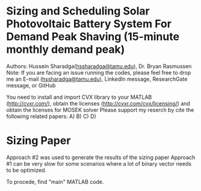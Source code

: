 # Sizing and Scheduling Solar Photovoltaic Battery System For Demand Peak Shaving (15-minute monthly demand peak)
 Authors: Hussein Sharadga(hssharadga@tamu.edu), Dr. Bryan Rasmussen
Note: If you are facing an issue running the codes, please feel free to drop me an E-mail (hssharadga@tamu.edu), LinkedIn message, ResearchGate message, or GitHub


You need to install and import CVX library to your MATLAB (http://cvxr.com/), obtain the licenses (http://cvxr.com/cvx/licensing/) and  obtain the licenses for MOSEK solver
Please support my reserch by cite the following related papers:
A)
B)
C)
D)




# Sizing Paper
Approach #2 was used to generate the results of the sizing paper
Approach #1 can be very slow for some scenarios where a lot of binary vector needs to be optimized.

To procede, find "main" MATLAB code.






